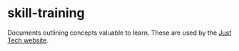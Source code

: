 # skill-training

Documents outlining concepts valuable to learn. These are used by the [Just Tech website](https://github.com/justarrived/just-tech-web).
